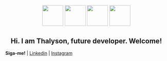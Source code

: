 
<h2 align="center">
<img src="" width="65" height="65">
<img src="" width="65" height="65">
<img src="" width="65" height="65">
<img src="" width="65" height="65">


<h2 align="center"> Hi.
I am Thalyson, future developer.
Welcome! </h1>




**Siga-me!** 
| [Linkedin](https://www.linkedin.com/in/thalysonalmeida/) 
| [Instagram](https://www.instagram.com/thalyson.alm/) 
